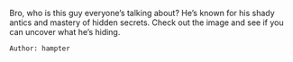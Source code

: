 Bro, who is this guy everyone’s talking about? He’s known for his shady antics and mastery of hidden secrets. Check out the image and see if you can uncover what he’s hiding.

    Author: hampter
